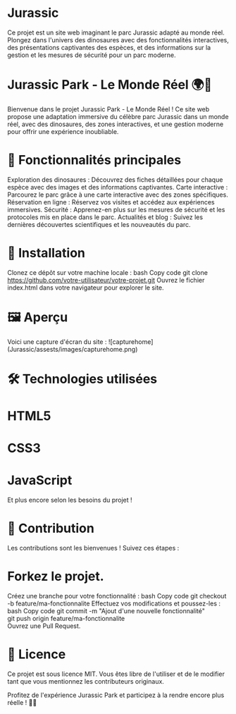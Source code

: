 # Jurassic
Ce projet est un site web imaginant le parc Jurassic adapté au monde réel. Plongez dans l'univers des dinosaures avec des fonctionnalités interactives, des présentations captivantes des espèces, et des informations sur la gestion et les mesures de sécurité pour un parc moderne. 

# Jurassic Park - Le Monde Réel 🌍🦖
Bienvenue dans le projet Jurassic Park - Le Monde Réel !
Ce site web propose une adaptation immersive du célèbre parc Jurassic dans un monde réel, avec des dinosaures, des zones interactives, et une gestion moderne pour offrir une expérience inoubliable.

# 🌟 Fonctionnalités principales
Exploration des dinosaures : Découvrez des fiches détaillées pour chaque espèce avec des images et des informations captivantes.
Carte interactive : Parcourez le parc grâce à une carte interactive avec des zones spécifiques.
Réservation en ligne : Réservez vos visites et accédez aux expériences immersives.
Sécurité : Apprenez-en plus sur les mesures de sécurité et les protocoles mis en place dans le parc.
Actualités et blog : Suivez les dernières découvertes scientifiques et les nouveautés du parc.
# 🚀 Installation
Clonez ce dépôt sur votre machine locale :
bash
Copy code
git clone https://github.com/votre-utilisateur/votre-projet.git
Ouvrez le fichier index.html dans votre navigateur pour explorer le site.

# 🖼️ Aperçu
Voici une capture d'écran du site :
![capturehome] (Jurassic/assests/images/capturehome.png)

# 🛠️ Technologies utilisées
# HTML5
# CSS3
# JavaScript

Et plus encore selon les besoins du projet !
# 🤝 Contribution
Les contributions sont les bienvenues ! Suivez ces étapes :

# Forkez le projet.
Créez une branche pour votre fonctionnalité :
bash
Copy code
git checkout -b feature/ma-fonctionnalite
Effectuez vos modifications et poussez-les :
bash
Copy code
git commit -m "Ajout d'une nouvelle fonctionnalité"  
git push origin feature/ma-fonctionnalite  
Ouvrez une Pull Request.
# 📜 Licence
Ce projet est sous licence MIT. Vous êtes libre de l'utiliser et de le modifier tant que vous mentionnez les contributeurs originaux.

Profitez de l'expérience Jurassic Park et participez à la rendre encore plus réelle ! 🦕🎢

